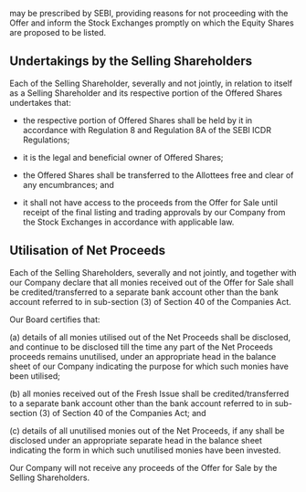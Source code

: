 may be prescribed by SEBI, providing reasons for not proceeding with the Offer and inform the Stock Exchanges promptly on which the Equity Shares are proposed to be listed.

## Undertakings by the Selling Shareholders

Each of the Selling Shareholder, severally and not jointly, in relation to itself as a Selling Shareholder and its respective portion of the Offered Shares undertakes that:

* the respective portion of Offered Shares shall be held by it in accordance with Regulation 8 and Regulation 8A of the SEBI ICDR Regulations;

* it is the legal and beneficial owner of Offered Shares;

* the Offered Shares shall be transferred to the Allottees free and clear of any encumbrances; and

* it shall not have access to the proceeds from the Offer for Sale until receipt of the final listing and trading approvals by our Company from the Stock Exchanges in accordance with applicable law.

## Utilisation of Net Proceeds

Each of the Selling Shareholders, severally and not jointly, and together with our Company declare that all monies received out of the Offer for Sale shall be credited/transferred to a separate bank account other than the bank account referred to in sub-section (3) of Section 40 of the Companies Act.

Our Board certifies that:

(a) details of all monies utilised out of the Net Proceeds shall be disclosed, and continue to be disclosed till the time any part of the Net Proceeds proceeds remains unutilised, under an appropriate head in the balance sheet of our Company indicating the purpose for which such monies have been utilised;

(b) all monies received out of the Fresh Issue shall be credited/transferred to a separate bank account other than the bank account referred to in sub-section (3) of Section 40 of the Companies Act; and

(c) details of all unutilised monies out of the Net Proceeds, if any shall be disclosed under an appropriate separate head in the balance sheet indicating the form in which such unutilised monies have been invested.

Our Company will not receive any proceeds of the Offer for Sale by the Selling Shareholders.